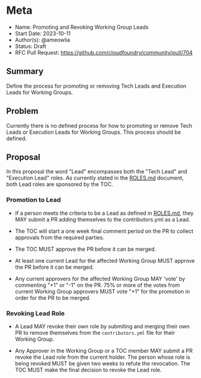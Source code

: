 # Meta
[meta]: #meta
- Name: Promoting and Revoking Working Group Leads
- Start Date: 2023-10-11
- Author(s): @ameowlia
- Status: Draft <!-- Acceptable values: Draft, Approved, On Hold, Superseded -->
- RFC Pull Request: https://github.com/cloudfoundry/community/pull/704

## Summary

Define the process for promoting or removing Tech Leads and Execution Leads for
Working Groups.

## Problem

Currently there is no defined process for how to promoting or remove Tech Leads
or Execution Leads for Working Groups. This process should be defined.

## Proposal
In this proposal the word "Lead" encompasses both the "Tech Lead" and
"Execution Lead" roles. As currently stated in the
[ROLES.md](https://github.com/cloudfoundry/community/blob/main/toc/ROLES.md)
document, both Lead roles are sponsored by the TOC. 

### Promotion to Lead
* If a person meets the criteria to be a Lead as defined in
  [ROLES.md](https://github.com/cloudfoundry/community/blob/main/toc/ROLES.md),
  they MAY submit a PR adding themselves to the contributors.yml as a Lead.

* The TOC will start a one week final comment period on the PR to collect
  approvals from the required parties.

* The TOC MUST approve the PR before it can be merged.

* At least one current Lead for the affected Working Group MUST approve the PR
  before it can be merged.

* Any current approvers for the affected Working Group MAY 'vote' by commenting
  "+1" or "-1" on the PR. 75% or more of the votes from current Working Group
  approvers MUST vote "+1" for the promotion in order for the PR to be merged.

### Revoking Lead Role
* A Lead MAY revoke their own role by submiting and merging their own PR to
  remove themselves from the `contributors.yml` file for their Working Group.
  
* Any Approver in the Working Group or a TOC member MAY submit a PR revoke the
  Lead role from the current holder. The person whose role is being revoked
  MUST be given two weeks to refute the revocation. The TOC MUST make the final
  decision to revoke the Lead role.

  

